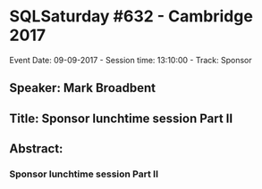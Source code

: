 # SQLSaturday #632 - Cambridge 2017
Event Date: 09-09-2017 - Session time: 13:10:00 - Track: Sponsor
## Speaker: Mark Broadbent
## Title: Sponsor lunchtime session Part II
## Abstract:
### Sponsor lunchtime session Part II

